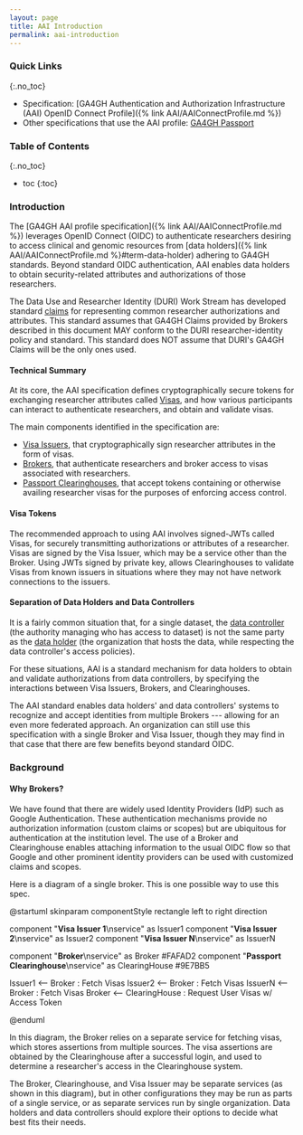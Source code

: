 ```yaml
---
layout: page
title: AAI Introduction
permalink: aai-introduction
---
```


### Quick Links
{:.no_toc}

- Specification: [GA4GH Authentication and Authorization Infrastructure (AAI) OpenID Connect Profile]({% link AAI/AAIConnectProfile.md %})
- Other specifications that use the AAI profile: [GA4GH Passport](https://bit.ly/ga4gh-passport-v1)

### Table of Contents
{:.no_toc}

* toc
{:toc}

### Introduction

The [GA4GH AAI profile specification]({% link AAI/AAIConnectProfile.md %})
leverages OpenID Connect (OIDC) to authenticate researchers
desiring to access clinical and genomic resources from [data
holders]({% link AAI/AAIConnectProfile.md %}#term-data-holder)
adhering to GA4GH standards. Beyond standard OIDC authentication, AAI enables
data holders to obtain security-related attributes and authorizations of those
researchers.

The Data Use and Researcher Identity (DURI) Work Stream has developed standard
[claims](https://github.com/ga4gh-duri/ga4gh-duri.github.io/tree/master/researcher_ids)
for representing common researcher authorizations and attributes. This standard
assumes that GA4GH Claims provided by Brokers described in this document
MAY conform to the DURI researcher-identity policy and standard. This standard
does NOT assume that DURI's GA4GH Claims will be the only ones used.

#### Technical Summary

At its core, the AAI specification defines cryptographically secure tokens for exchanging
researcher attributes called [Visas](aai-openid-connect-profile#term-visa), and how various
participants can interact to authenticate researchers, and obtain and validate visas.

The main components identified in the specification are:
* [Visa Issuers](aai-openid-connect-profile#term-visa-issuer), that cryptographically sign researcher attributes in the
form of visas.
* [Brokers](aai-openid-connect-profile#term-broker), that authenticate researchers and broker access to visas associated
with researchers.
* [Passport Clearinghouses](aai-openid-connect-profile#term-passport-clearinghouse), that accept tokens containing or
otherwise availing researcher visas for the purposes of enforcing access control.

#### Visa Tokens

The recommended approach to using AAI involves signed-JWTs called Visas,
for securely transmitting authorizations or attributes of a researcher.
Visas are signed by the Visa Issuer, which may be a service other than
the Broker. Using JWTs signed by private key, allows Clearinghouses to
validate Visas from known issuers in situations where they may not have
network connections to the issuers.

#### Separation of Data Holders and Data Controllers

It is a fairly common situation that, for a single dataset, the
[data controller](aai-openid-connect-profile#term-data-controller)
(the authority managing who has access to dataset) is not the same party as the 
[data holder](aai-openid-connect-profile#term-data-holder) (the organization
that hosts the data, while respecting the data controller's access policies).

For these situations, AAI is a standard mechanism for data holders to obtain
and validate authorizations from data controllers, by specifying the interactions
between Visa Issuers, Brokers, and Clearinghouses.

The AAI standard enables data holders' and data controllers' systems to recognize
and accept identities from multiple Brokers --- allowing for an even more federated
approach. An organization can still use this specification with a single Broker and Visa Issuer,
though they may find in that case that there are few benefits beyond standard OIDC.

### Background

#### Why Brokers?

We have found that there are widely used Identity Providers (IdP) such as Google
Authentication. These authentication mechanisms provide no authorization
information (custom claims or scopes) but are ubiquitous for authentication at the institution level.
The use of a Broker and Clearinghouse
enables attaching information to the usual OIDC flow so that Google and other
prominent identity providers can be used with customized claims and scopes.

Here is a diagram of a single broker. This is one possible way to use this spec.

@startuml
skinparam componentStyle rectangle
left to right direction

component "<b>Visa Issuer 1</b>\nservice" as Issuer1
component "<b>Visa Issuer 2</b>\nservice" as Issuer2
component "<b>Visa Issuer N</b>\nservice" as IssuerN

component "<b>Broker</b>\nservice" as Broker #FAFAD2
component "<b>Passport Clearinghouse</b>\nservice" as ClearingHouse #9E7BB5

Issuer1 <-- Broker : Fetch Visas
Issuer2 <-- Broker : Fetch Visas
IssuerN <-- Broker : Fetch Visas
Broker <-- ClearingHouse : Request User Visas w/ Access Token

@enduml

In this diagram, the Broker relies on a separate service for fetching visas, which
stores assertions from multiple sources. The visa assertions are obtained by the
Clearinghouse after a successful login, and used to determine a researcher's
access in the Clearinghouse system.

The Broker, Clearinghouse, and Visa Issuer may be separate services (as shown
in this diagram), but in other configurations they may be run as parts of a single
service, or as separate services run by single organization. Data holders and data
controllers should explore their options to decide what best fits their needs.
